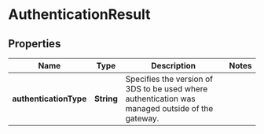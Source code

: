 

# AuthenticationResult

## Properties

Name | Type | Description | Notes
------------ | ------------- | ------------- | -------------
**authenticationType** | **String** | Specifies the version of 3DS to be used where authentication was managed outside of the gateway. | 



